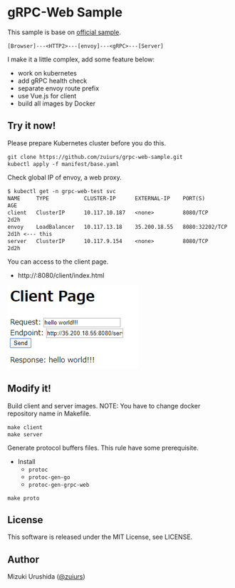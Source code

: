 # gRPC-Web Sample

This sample is base on [official sample](https://github.com/grpc/grpc-web/tree/master/net/grpc/gateway/examples/helloworld).

```
[Browser]---<HTTP2>---[envoy]---<gRPC>---[Server]
```

I make it a little complex, add some feature below:

- work on kubernetes
- add gRPC health check
- separate envoy route prefix
- use Vue.js for client
- build all images by Docker

## Try it now!

Please prepare Kubernetes cluster before you do this.

```
git clone https://github.com/zuiurs/grpc-web-sample.git
kubectl apply -f manifest/base.yaml
```

Check global IP of envoy, a web proxy.

```
$ kubectl get -n grpc-web-test svc
NAME     TYPE           CLUSTER-IP      EXTERNAL-IP    PORT(S)          AGE
client   ClusterIP      10.117.10.187   <none>         8080/TCP         2d2h
envoy    LoadBalancer   10.117.13.18    35.200.18.55   8080:32202/TCP   2d1h <--- this
server   ClusterIP      10.117.9.154    <none>         8080/TCP         2d2h
```

You can access to the client page.

- http://<global-ip-of-envoy>:8080/client/index.html

![clientimage](./client-page.png)

## Modify it!

Build client and server images. NOTE: You have to change docker repository name in Makefile.

```
make client
make server
```

Generate protocol buffers files. This rule have some prerequisite.

- Install
  - `protoc`
  - `protoc-gen-go`
  - `protoc-gen-grpc-web`

```
make proto
```

## License

This software is released under the MIT License, see LICENSE.

## Author

Mizuki Urushida ([@zuiurs](https://twitter.com/zuiurs))
